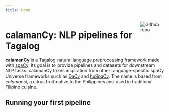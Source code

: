```yaml
---
title: Home
---
```


[<img src="https://raw.githubusercontent.com/ljvmiranda921/calamanCy/refs/heads/master/logo.png" style="max-width:15%;min-width:40px;float:right;" alt="Github repo" />](https://github.com/ljvmiranda921/calamanCy)

# calamanCy: NLP pipelines for Tagalog

**calamanCy** is a Tagalog natural language preprocessing framework made with [spaCy](https://spacy.io).
Its goal is to provide pipelines and datasets for downstream NLP tasks.
calamanCy takes inspiration from other language-specific spaCy Universe frameworks such as [DaCy](https://github.com/centre-for-humanities-computing/DaCy) and [huSpaCy](https://github.com/huspacy/huspacy).
The name is based from _calamansi_, a citrus fruit native to the Philippines and used in traditional Filipino cuisine.

## Running your first pipeline
